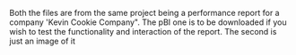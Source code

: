 Both the files are from the same project being a performance report for a company 'Kevin Cookie Company". The pBI one is to be downloaded if you wish to test the functionality and interaction of the report. The second is just an image of it
